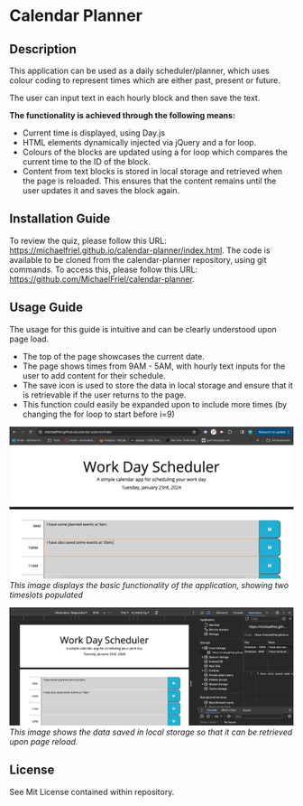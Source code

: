# Calendar Planner

## Description

This application can be used as a daily scheduler/planner, which uses colour coding to represent times which are either past, present or future.

The user can input text in each hourly block and then save the text. 

**The functionality is achieved through the following means:**

* Current time is displayed, using Day.js
* HTML elements dynamically injected via jQuery and a for loop.
* Colours of the blocks are updated using a for loop which compares the current time to the ID of the block.
* Content from text blocks is stored in local storage and retrieved when the page is reloaded. This ensures that the content remains until the user updates it and saves the block again.

## Installation Guide

To review the quiz, please follow this URL: https://michaelfriel.github.io/calendar-planner/index.html. The code is available to be cloned from the calendar-planner repository, using git commands. To access this, please follow this URL: https://github.com/MichaelFriel/calendar-planner.

## Usage Guide

The usage for this guide is intuitive and can be clearly understood upon page load.
* The top of the page showcases the current date.
* The page shows times from 9AM - 5AM, with hourly text inputs for the user to add content for their schedule.
* The save icon is used to store the data in local storage and ensure that it is retrievable if the user returns to the page.
* This function could easily be expanded upon to include more times (by changing the for loop to start before i=9)

![Screenshot showing the planner with two days populated](Assets/images/calendar.png)
*This image displays the basic functionality of the application, showing two timeslots populated*

![Screenshot showing the text values saved in local storage](Assets/images/local-storage-schedule.png)
*This image shows the data saved in local storage so that it can be retrieved upon page reload.*

## License
See Mit License contained within repository.
